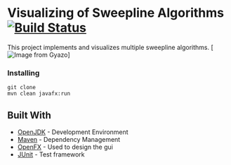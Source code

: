 # Visualizing of Sweepline Algorithms [![Build Status](https://travis-ci.org/zainlol/Sweepline.svg?branch=master)](https://travis-ci.org/zainlol/Sweepline)
This project implements and visualizes multiple sweepline algorithms.
[![Image from Gyazo](https://i.gyazo.com/20f1ff1f16be35f67e33c20117ca09d8.gif)]
### Installing
```
git clone
mvn clean javafx:run
```

## Built With
* [OpenJDK](https://adoptopenjdk.net/) - Development Environment
* [Maven](https://maven.apache.org/) - Dependency Management
* [OpenFX](https://openjfx.io/) - Used to design the gui
* [JUnit](https://junit.org/junit5/) - Test framework
